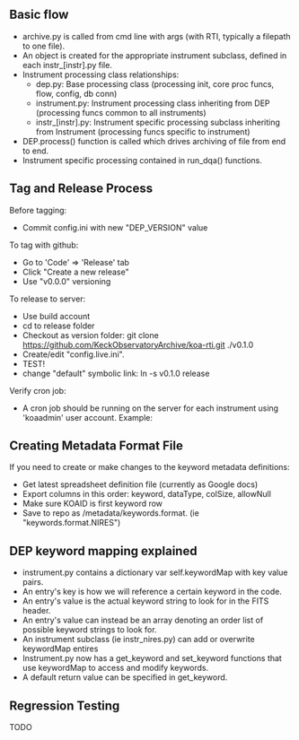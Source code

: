 ## Basic flow
- archive.py is called from cmd line with args (with RTI, typically a filepath to one file).
- An object is created for the appropriate instrument subclass, defined in each instr_[instr].py file.
- Instrument processing class relationships:
    - dep.py: Base processing class (processing init, core proc funcs, flow, config, db conn)
    - instrument.py: Instrument processing class inheriting from DEP (processing funcs common to all instruments)
    - instr_[instr].py: Instrument specific processing subclass inheriting from Instrument (processing funcs specific to instrument)
- DEP.process() function is called which drives archiving of file from end to end.  
- Instrument specific processing contained in run_dqa() functions.



## Tag and Release Process

Before tagging:
- Commit config.ini with new "DEP_VERSION" value

To tag with github: 
- Go to 'Code' => 'Release' tab
- Click "Create a new release"
- Use "v0.0.0" versioning

To release to server:
- Use build account
- cd to release folder
- Checkout as version folder: git clone https://github.com/KeckObservatoryArchive/koa-rti.git ./v0.1.0
- Create/edit "config.live.ini".
- TEST!
- change "default" symbolic link: ln -s v0.1.0 release

Verify cron job:
- A cron job should be running on the server for each instrument using 'koaadmin' user account.  Example:



## Creating Metadata Format File
If you need to create or make changes to the keyword metadata definitions:

- Get latest spreadsheet definition file (currently as Google docs)
- Export columns in this order: keyword, dataType, colSize, allowNull
- Make sure KOAID is first keyword row
- Save to repo as /metadata/keywords.format.<INSTR> (ie "keywords.format.NIRES")


## DEP keyword mapping explained
- instrument.py contains a dictionary var self.keywordMap with key value pairs.  
- An entry's key is how we will reference a certain keyword in the code.
- An entry's value is the actual keyword string to look for in the FITS header.  
- An entry's value can instead be an array denoting an order list of possible keyword strings to look for.
- An instrument subclass (ie instr_nires.py) can add or overwrite keywordMap entires
- Instrument.py now has a get_keyword and set_keyword functions that use keywordMap to access and modify keywords.
- A default return value can be specified in get_keyword.



## Regression Testing
TODO




